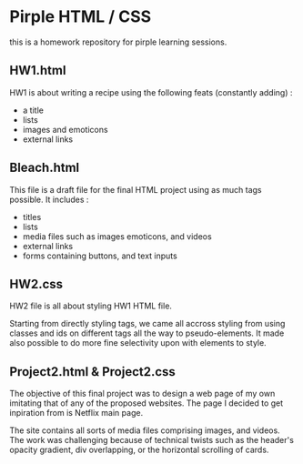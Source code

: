 # Pirple HTML / CSS

this is a homework repository for pirple learning sessions.

## HW1.html
HW1 is about writing a recipe using the following feats (constantly adding) :
  - a title
  - lists
  - images and emoticons
  - external links

## Bleach.html
This file is a draft file for the final HTML project using as much tags possible. It includes :
  - titles
  - lists
  - media files such as images emoticons, and videos
  - external links
  - forms containing buttons, and text inputs

## HW2.css
HW2 file is all about styling HW1 HTML file.

Starting from directly styling tags, we came all accross styling from using classes and ids on different tags all the way to pseudo-elements. It made also possible to do more fine selectivity upon with elements to style.

## Project2.html & Project2.css
The objective of this final project was to design a web page of my own imitating that of any of the proposed websites. The page I decided to get inpiration from is Netflix main page.

The site contains all sorts of media files comprising images, and videos.
The work was challenging because of technical twists such as the header's opacity gradient, div overlapping, or the horizontal scrolling of cards.
